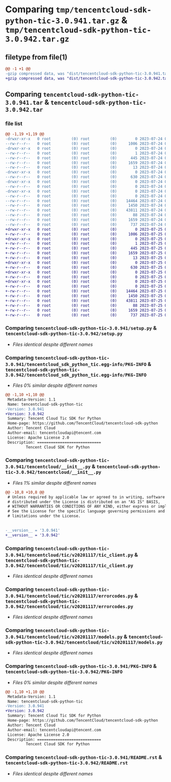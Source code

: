 # Comparing `tmp/tencentcloud-sdk-python-tic-3.0.941.tar.gz` & `tmp/tencentcloud-sdk-python-tic-3.0.942.tar.gz`

## filetype from file(1)

```diff
@@ -1 +1 @@
-gzip compressed data, was "dist/tencentcloud-sdk-python-tic-3.0.941.tar", last modified: Mon Jul 24 00:45:55 2023, max compression
+gzip compressed data, was "dist/tencentcloud-sdk-python-tic-3.0.942.tar", last modified: Tue Jul 25 04:27:24 2023, max compression
```

## Comparing `tencentcloud-sdk-python-tic-3.0.941.tar` & `tencentcloud-sdk-python-tic-3.0.942.tar`

### file list

```diff
@@ -1,19 +1,19 @@
-drwxr-xr-x   0 root         (0) root         (0)        0 2023-07-24 00:45:55.000000 tencentcloud-sdk-python-tic-3.0.941/
--rw-r--r--   0 root         (0) root         (0)     1006 2023-07-24 00:45:55.000000 tencentcloud-sdk-python-tic-3.0.941/setup.py
-drwxr-xr-x   0 root         (0) root         (0)        0 2023-07-24 00:45:55.000000 tencentcloud-sdk-python-tic-3.0.941/tencentcloud_sdk_python_tic.egg-info/
--rw-r--r--   0 root         (0) root         (0)        1 2023-07-24 00:45:55.000000 tencentcloud-sdk-python-tic-3.0.941/tencentcloud_sdk_python_tic.egg-info/dependency_links.txt
--rw-r--r--   0 root         (0) root         (0)      445 2023-07-24 00:45:55.000000 tencentcloud-sdk-python-tic-3.0.941/tencentcloud_sdk_python_tic.egg-info/SOURCES.txt
--rw-r--r--   0 root         (0) root         (0)     1659 2023-07-24 00:45:55.000000 tencentcloud-sdk-python-tic-3.0.941/tencentcloud_sdk_python_tic.egg-info/PKG-INFO
--rw-r--r--   0 root         (0) root         (0)       13 2023-07-24 00:45:55.000000 tencentcloud-sdk-python-tic-3.0.941/tencentcloud_sdk_python_tic.egg-info/top_level.txt
-drwxr-xr-x   0 root         (0) root         (0)        0 2023-07-24 00:45:55.000000 tencentcloud-sdk-python-tic-3.0.941/tencentcloud/
--rw-r--r--   0 root         (0) root         (0)      630 2023-07-24 00:45:55.000000 tencentcloud-sdk-python-tic-3.0.941/tencentcloud/__init__.py
-drwxr-xr-x   0 root         (0) root         (0)        0 2023-07-24 00:45:55.000000 tencentcloud-sdk-python-tic-3.0.941/tencentcloud/tic/
--rw-r--r--   0 root         (0) root         (0)        0 2023-07-24 00:45:55.000000 tencentcloud-sdk-python-tic-3.0.941/tencentcloud/tic/__init__.py
-drwxr-xr-x   0 root         (0) root         (0)        0 2023-07-24 00:45:55.000000 tencentcloud-sdk-python-tic-3.0.941/tencentcloud/tic/v20201117/
--rw-r--r--   0 root         (0) root         (0)        0 2023-07-24 00:45:55.000000 tencentcloud-sdk-python-tic-3.0.941/tencentcloud/tic/v20201117/__init__.py
--rw-r--r--   0 root         (0) root         (0)    14464 2023-07-24 00:45:55.000000 tencentcloud-sdk-python-tic-3.0.941/tencentcloud/tic/v20201117/tic_client.py
--rw-r--r--   0 root         (0) root         (0)     1450 2023-07-24 00:45:55.000000 tencentcloud-sdk-python-tic-3.0.941/tencentcloud/tic/v20201117/errorcodes.py
--rw-r--r--   0 root         (0) root         (0)    43811 2023-07-24 00:45:55.000000 tencentcloud-sdk-python-tic-3.0.941/tencentcloud/tic/v20201117/models.py
--rw-r--r--   0 root         (0) root         (0)       88 2023-07-24 00:45:55.000000 tencentcloud-sdk-python-tic-3.0.941/setup.cfg
--rw-r--r--   0 root         (0) root         (0)     1659 2023-07-24 00:45:55.000000 tencentcloud-sdk-python-tic-3.0.941/PKG-INFO
--rw-r--r--   0 root         (0) root         (0)      737 2023-07-24 00:45:55.000000 tencentcloud-sdk-python-tic-3.0.941/README.rst
+drwxr-xr-x   0 root         (0) root         (0)        0 2023-07-25 04:27:24.000000 tencentcloud-sdk-python-tic-3.0.942/
+-rw-r--r--   0 root         (0) root         (0)     1006 2023-07-25 04:27:24.000000 tencentcloud-sdk-python-tic-3.0.942/setup.py
+drwxr-xr-x   0 root         (0) root         (0)        0 2023-07-25 04:27:24.000000 tencentcloud-sdk-python-tic-3.0.942/tencentcloud_sdk_python_tic.egg-info/
+-rw-r--r--   0 root         (0) root         (0)        1 2023-07-25 04:27:24.000000 tencentcloud-sdk-python-tic-3.0.942/tencentcloud_sdk_python_tic.egg-info/dependency_links.txt
+-rw-r--r--   0 root         (0) root         (0)      445 2023-07-25 04:27:24.000000 tencentcloud-sdk-python-tic-3.0.942/tencentcloud_sdk_python_tic.egg-info/SOURCES.txt
+-rw-r--r--   0 root         (0) root         (0)     1659 2023-07-25 04:27:24.000000 tencentcloud-sdk-python-tic-3.0.942/tencentcloud_sdk_python_tic.egg-info/PKG-INFO
+-rw-r--r--   0 root         (0) root         (0)       13 2023-07-25 04:27:24.000000 tencentcloud-sdk-python-tic-3.0.942/tencentcloud_sdk_python_tic.egg-info/top_level.txt
+drwxr-xr-x   0 root         (0) root         (0)        0 2023-07-25 04:27:24.000000 tencentcloud-sdk-python-tic-3.0.942/tencentcloud/
+-rw-r--r--   0 root         (0) root         (0)      630 2023-07-25 04:27:24.000000 tencentcloud-sdk-python-tic-3.0.942/tencentcloud/__init__.py
+drwxr-xr-x   0 root         (0) root         (0)        0 2023-07-25 04:27:24.000000 tencentcloud-sdk-python-tic-3.0.942/tencentcloud/tic/
+-rw-r--r--   0 root         (0) root         (0)        0 2023-07-25 04:27:24.000000 tencentcloud-sdk-python-tic-3.0.942/tencentcloud/tic/__init__.py
+drwxr-xr-x   0 root         (0) root         (0)        0 2023-07-25 04:27:24.000000 tencentcloud-sdk-python-tic-3.0.942/tencentcloud/tic/v20201117/
+-rw-r--r--   0 root         (0) root         (0)        0 2023-07-25 04:27:24.000000 tencentcloud-sdk-python-tic-3.0.942/tencentcloud/tic/v20201117/__init__.py
+-rw-r--r--   0 root         (0) root         (0)    14464 2023-07-25 04:27:24.000000 tencentcloud-sdk-python-tic-3.0.942/tencentcloud/tic/v20201117/tic_client.py
+-rw-r--r--   0 root         (0) root         (0)     1450 2023-07-25 04:27:24.000000 tencentcloud-sdk-python-tic-3.0.942/tencentcloud/tic/v20201117/errorcodes.py
+-rw-r--r--   0 root         (0) root         (0)    43811 2023-07-25 04:27:24.000000 tencentcloud-sdk-python-tic-3.0.942/tencentcloud/tic/v20201117/models.py
+-rw-r--r--   0 root         (0) root         (0)       88 2023-07-25 04:27:24.000000 tencentcloud-sdk-python-tic-3.0.942/setup.cfg
+-rw-r--r--   0 root         (0) root         (0)     1659 2023-07-25 04:27:24.000000 tencentcloud-sdk-python-tic-3.0.942/PKG-INFO
+-rw-r--r--   0 root         (0) root         (0)      737 2023-07-25 04:27:24.000000 tencentcloud-sdk-python-tic-3.0.942/README.rst
```

### Comparing `tencentcloud-sdk-python-tic-3.0.941/setup.py` & `tencentcloud-sdk-python-tic-3.0.942/setup.py`

 * *Files identical despite different names*

### Comparing `tencentcloud-sdk-python-tic-3.0.941/tencentcloud_sdk_python_tic.egg-info/PKG-INFO` & `tencentcloud-sdk-python-tic-3.0.942/tencentcloud_sdk_python_tic.egg-info/PKG-INFO`

 * *Files 0% similar despite different names*

```diff
@@ -1,10 +1,10 @@
 Metadata-Version: 1.1
 Name: tencentcloud-sdk-python-tic
-Version: 3.0.941
+Version: 3.0.942
 Summary: Tencent Cloud Tic SDK for Python
 Home-page: https://github.com/TencentCloud/tencentcloud-sdk-python
 Author: Tencent Cloud
 Author-email: tencentcloudapi@tencent.com
 License: Apache License 2.0
 Description: ============================
         Tencent Cloud SDK for Python
```

### Comparing `tencentcloud-sdk-python-tic-3.0.941/tencentcloud/__init__.py` & `tencentcloud-sdk-python-tic-3.0.942/tencentcloud/__init__.py`

 * *Files 1% similar despite different names*

```diff
@@ -10,8 +10,8 @@
 # Unless required by applicable law or agreed to in writing, software
 # distributed under the License is distributed on an "AS IS" BASIS,
 # WITHOUT WARRANTIES OR CONDITIONS OF ANY KIND, either express or implied.
 # See the License for the specific language governing permissions and
 # limitations under the License.
 
 
-__version__ = '3.0.941'
+__version__ = '3.0.942'
```

### Comparing `tencentcloud-sdk-python-tic-3.0.941/tencentcloud/tic/v20201117/tic_client.py` & `tencentcloud-sdk-python-tic-3.0.942/tencentcloud/tic/v20201117/tic_client.py`

 * *Files identical despite different names*

### Comparing `tencentcloud-sdk-python-tic-3.0.941/tencentcloud/tic/v20201117/errorcodes.py` & `tencentcloud-sdk-python-tic-3.0.942/tencentcloud/tic/v20201117/errorcodes.py`

 * *Files identical despite different names*

### Comparing `tencentcloud-sdk-python-tic-3.0.941/tencentcloud/tic/v20201117/models.py` & `tencentcloud-sdk-python-tic-3.0.942/tencentcloud/tic/v20201117/models.py`

 * *Files identical despite different names*

### Comparing `tencentcloud-sdk-python-tic-3.0.941/PKG-INFO` & `tencentcloud-sdk-python-tic-3.0.942/PKG-INFO`

 * *Files 0% similar despite different names*

```diff
@@ -1,10 +1,10 @@
 Metadata-Version: 1.1
 Name: tencentcloud-sdk-python-tic
-Version: 3.0.941
+Version: 3.0.942
 Summary: Tencent Cloud Tic SDK for Python
 Home-page: https://github.com/TencentCloud/tencentcloud-sdk-python
 Author: Tencent Cloud
 Author-email: tencentcloudapi@tencent.com
 License: Apache License 2.0
 Description: ============================
         Tencent Cloud SDK for Python
```

### Comparing `tencentcloud-sdk-python-tic-3.0.941/README.rst` & `tencentcloud-sdk-python-tic-3.0.942/README.rst`

 * *Files identical despite different names*

